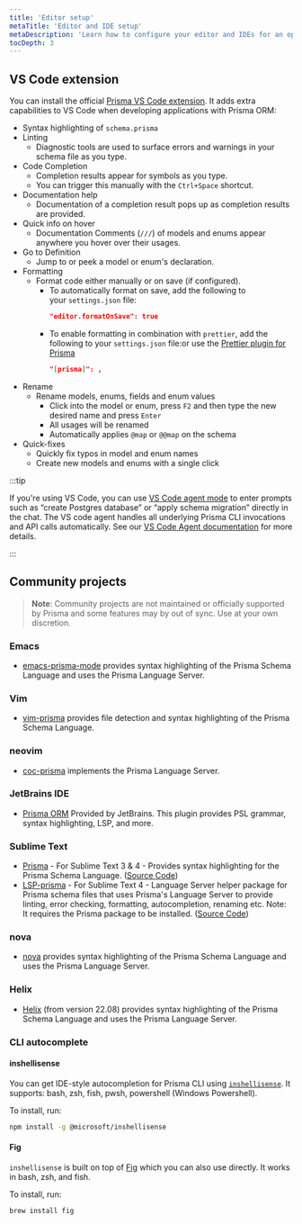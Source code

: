 ```yaml
---
title: 'Editor setup'
metaTitle: 'Editor and IDE setup'
metaDescription: 'Learn how to configure your editor and IDEs for an optimal developer experience with Prisma ORM.'
tocDepth: 3
---
```


## VS Code extension

You can install the official [Prisma VS Code extension](https://marketplace.visualstudio.com/items?itemName=Prisma.prisma). It adds extra capabilities to VS Code when developing applications with Prisma ORM:

- Syntax highlighting of `schema.prisma`
- Linting
  - Diagnostic tools are used to surface errors and warnings in your schema file as you type.
- Code Completion
  - Completion results appear for symbols as you type.
  - You can trigger this manually with the `Ctrl+Space` shortcut.
- Documentation help
  - Documentation of a completion result pops up as completion results are provided.
- Quick info on hover
  - Documentation Comments (`///`) of models and enums appear anywhere you hover over their usages.
- Go to Definition
  - Jump to or peek a model or enum's declaration.
- Formatting
  - Format code either manually or on save (if configured).
    - To automatically format on save, add the following to your `settings.json` file:    
      ```json
      "editor.formatOnSave": true
      ```
    - To enable formatting in combination with `prettier`, add the following to your `settings.json` file:or use the [Prettier plugin for Prisma](https://github.com/umidbekk/prettier-plugin-prisma)        
      ```json
      "[prisma]": ,
      ```
- Rename
  - Rename models, enums, fields and enum values
    - Click into the model or enum, press `F2` and then type the new desired name and press `Enter`
    - All usages will be renamed
    - Automatically applies `@map` or `@@map` on the schema
- Quick-fixes
  - Quickly fix typos in model and enum names
  - Create new models and enums with a single click

:::tip

If you're using VS Code, you can use [VS Code agent mode](https://code.visualstudio.com/docs/copilot/chat/chat-agent-mode) to enter prompts such as “create Postgres database” or “apply schema migration” directly in the chat. The VS code agent handles all underlying Prisma CLI invocations and API calls automatically. See our [VS Code Agent documentation](/postgres/integrations/vscode#agent-mode) for more details.

:::

## Community projects

> **Note**: Community projects are not maintained or officially supported by Prisma and some features may by out of sync. Use at your own discretion.

### Emacs

- [emacs-prisma-mode](https://github.com/pimeys/emacs-prisma-mode) provides syntax highlighting of the Prisma Schema Language and uses the Prisma Language Server.

### Vim

- [vim-prisma](https://github.com/prisma/vim-prisma) provides file detection and syntax highlighting of the Prisma Schema Language.

### neovim

- [coc-prisma](https://github.com/pantharshit00/coc-prisma) implements the Prisma Language Server.

### JetBrains IDE

- [Prisma ORM](https://plugins.jetbrains.com/plugin/20686-prisma-orm) Provided by JetBrains. This plugin provides PSL grammar, syntax highlighting, LSP, and more.

### Sublime Text

- [Prisma](https://packagecontrol.io/packages/Prisma) - For Sublime Text 3 & 4 - Provides syntax highlighting for the Prisma Schema Language. ([Source Code](https://github.com/Sublime-Instincts/PrismaHighlight/))
- [LSP-prisma](https://packagecontrol.io/packages/LSP-prisma) - For Sublime Text 4 - Language Server helper package for Prisma schema files that uses Prisma's Language Server to provide linting, error checking, formatting, autocompletion, renaming etc. Note: It requires the Prisma package to be installed. ([Source Code](https://github.com/Sublime-Instincts/LSP-prisma))

### nova

- [nova](https://extensions.panic.com/extensions/robb-j/robb-j.Prisma/) provides syntax highlighting of the Prisma Schema Language and uses the Prisma Language Server.

### Helix

- [Helix](https://helix-editor.com/) (from version 22.08) provides syntax highlighting of the Prisma Schema Language and uses the Prisma Language Server.

### CLI autocomplete

#### inshellisense

You can get IDE-style autocompletion for Prisma CLI using [`inshellisense`](https://github.com/microsoft/inshellisense/tree/main). It supports: bash, zsh, fish, pwsh, powershell (Windows Powershell).

To install, run:

```bash
npm install -g @microsoft/inshellisense
```

#### Fig

`inshellisense` is built on top of [Fig](https://fig.io/) which you can also use directly. It works in bash, zsh, and fish.

To install, run:

```bash
brew install fig
```